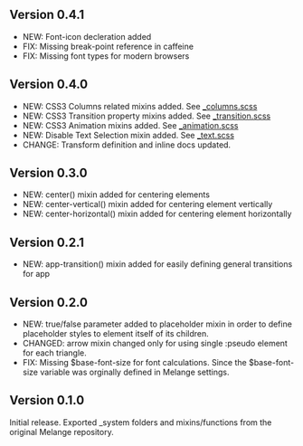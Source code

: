 ## Version 0.4.1
- NEW: Font-icon decleration added
- FIX: Missing break-point reference in caffeine
- FIX: Missing font types for modern browsers

## Version 0.4.0
- NEW: CSS3 Columns related mixins added. See [_columns.scss](lib/mixins/css3/_columns.scss)
- NEW: CSS3 Transition property mixins added. See [_transition.scss](lib/mixins/css3/_transition.scss)
- NEW: CSS3 Animation mixins added. See [_animation.scss](lib/mixins/css3/_animation.scss)
- NEW: Disable Text Selection mixin added. See [_text.scss](lib/mixins/_text.scss)
- CHANGE: Transform definition and inline docs updated. 

## Version 0.3.0
- NEW: center() mixin added for centering elements
- NEW: center-vertical() mixin added for centering element vertically
- NEW: center-horizontal() mixin added for centering element horizontally

## Version 0.2.1
- NEW: app-transition() mixin added for easily defining general transitions for app

## Version 0.2.0
- NEW: true/false parameter added to placeholder mixin in order to define placeholder styles to element itself of its children.
- CHANGED: arrow mixin changed only for using single :pseudo element for each triangle.
- FIX: Missing $base-font-size for font calculations. Since the $base-font-size variable was orginally defined in Melange settings.


## Version 0.1.0
Initial release. Exported \_system folders and mixins/functions from the original Melange repository.